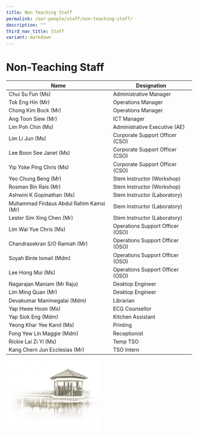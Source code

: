 ```yaml
---
title: Non Teaching Staff
permalink: /our-people/staff/non-teaching-staff/
description: ""
third_nav_title: Staff
variant: markdown
---
```

# **Non-Teaching Staff**

| Name | Designation |
| --- | --- |
| Chui Su Fun (Ms) | Administrative Manager |
| Tok Eng Hin (Mr) | Operations Manager |
| Chong Kim Bock (Mr) | Operations Manager |
| Ang Toon Siew (Mr) | ICT Manager |
| Lim Poh Chin (Ms) | Administrative Executive (AE) |
| Lim Li Jun (Ms) | Corporate Support Officer (CSO)&nbsp; |
| Lee Boon See Janet (Ms) | Corporate Support Officer (CSO)&nbsp; |
| Yip Yoke Ping Chris (Ms) | Corporate Support Officer (CSO)&nbsp; |
| Yeo Chung Beng (Mr) | Stem Instructor (Workshop) |
| Rosman Bin Rais (Mr) | Stem Instructor (Workshop) |
| Ashwini K Gopinathan (Ms) | Stem Instructor (Laboratory) |
| Muhammad Firdaus Abdul Rahim Kamsi (Mr) | Stem Instructor (Laboratory) |
| Lester Sim Xing Chen (Mr) | Stem Instructor (Laboratory) |
| Lim Wai Yue Chris (Ms) | Operations Support Officer  (OSO) |
| Chandrasekran S/O Ramiah (Mr) | Operations Support Officer (OSO) |
| Soyah Binte Ismail (Mdm) | Operations Support Officer (OSO) |
| Lee Hong Mui (Ms) | Operations Support Officer (OSO) |
| Nagarajan Maniam (Mr Raju) | Desktop Engineer |
| Lim Ming Quan (Mr) | Desktop Engineer&nbsp; |
| Devakumar Manimegalai (Mdm) | Librarian |
| Yap Hwee Hoon (Ms) | ECG Counsellor |
| Yap Siok Eng (Mdm) | Kitchen Assistant |
| Yeong Khar Yee Karol (Ms) | Printing |
| Fong Yew Lin Maggie (Mdm) | Receptionist |
| Rickie Lai Zi Yi (Ms) | Temp TSO |
| Kang Chern Jun Ecclesias (Mr) | TSO Intern |



<img src="/images/pavilion.png" style="width:50%">